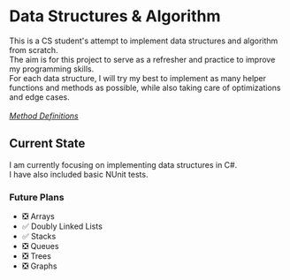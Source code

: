 # Data Structures & Algorithm
This is a CS student's attempt to implement data structures and algorithm from scratch.<br>
The aim is for this project to serve as a refresher and practice to improve my programming skills.<br>
For each data structure, I will try my best to implement as many helper functions and methods as possible,
while also taking care of optimizations and edge cases.<br><br>
[*Method Definitions*](https://docs.google.com/spreadsheets/d/1jQFdPLsOFeLXxe9GLSNFNI3vWe1Elrg_OR9ilzRWsLQ/edit?usp=sharing)

## Current State
I am currently focusing on implementing data structures in C#.<br>
I have also included basic NUnit tests.

### Future Plans
- ❎ Arrays
- ✅ Doubly Linked Lists
- ✅ Stacks
- ❎ Queues
- ❎ Trees
- ❎ Graphs
